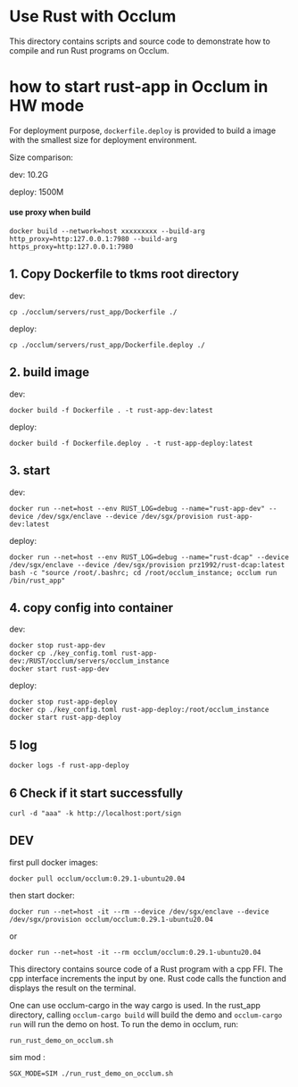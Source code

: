 # Use Rust with Occlum

This directory contains scripts and source code to demonstrate how to
compile and run Rust programs on Occlum.

# how to start rust-app in Occlum in HW mode

For deployment purpose, `dockerfile.deploy` is provided to build a image with the smallest size for deployment environment.

Size comparison:

dev: 10.2G

deploy: 1500M  

#### use proxy when build
```
docker build --network=host xxxxxxxxx --build-arg http_proxy=http:127.0.0.1:7980 --build-arg https_proxy=http:127.0.0.1:7980
```

## 1. Copy Dockerfile to tkms root directory 
dev:

`cp ./occlum/servers/rust_app/Dockerfile ./`

deploy:

`cp ./occlum/servers/rust_app/Dockerfile.deploy ./`



## 2. build image
dev:

`docker build -f Dockerfile . -t rust-app-dev:latest`

deploy:

`docker build -f Dockerfile.deploy . -t rust-app-deploy:latest`

## 3. start
dev:

`docker run --net=host --env RUST_LOG=debug --name="rust-app-dev" --device /dev/sgx/enclave --device /dev/sgx/provision rust-app-dev:latest`

deploy:

`docker run --net=host --env RUST_LOG=debug --name="rust-dcap" --device /dev/sgx/enclave --device /dev/sgx/provision prz1992/rust-dcap:latest bash -c "source /root/.bashrc; cd /root/occlum_instance; occlum run /bin/rust_app"`

## 4. copy config into container
dev:

```
docker stop rust-app-dev
docker cp ./key_config.toml rust-app-dev:/RUST/occlum/servers/occlum_instance 
docker start rust-app-dev
```

deploy:

```
docker stop rust-app-deploy
docker cp ./key_config.toml rust-app-deploy:/root/occlum_instance
docker start rust-app-deploy
```

## 5 log
`docker logs -f rust-app-deploy`

## 6 Check if it start successfully
`curl -d "aaa" -k http://localhost:port/sign`


## DEV

first pull docker images:
```
docker pull occlum/occlum:0.29.1-ubuntu20.04
```
then start docker:
```
docker run --net=host -it --rm --device /dev/sgx/enclave --device /dev/sgx/provision occlum/occlum:0.29.1-ubuntu20.04
```
or
```
docker run --net=host -it --rm occlum/occlum:0.29.1-ubuntu20.04

```
This directory contains source code of a Rust program with a cpp FFI. The cpp
interface increments the input by one. Rust code calls the function and
displays the result on the terminal.

One can use occlum-cargo in the way cargo is used. In the rust\_app directory,
calling ```occlum-cargo build``` will build the demo and ```occlum-cargo run```
will run the demo on host. To run the demo in occlum, run:
```
run_rust_demo_on_occlum.sh
```

sim mod :
```
SGX_MODE=SIM ./run_rust_demo_on_occlum.sh
```


